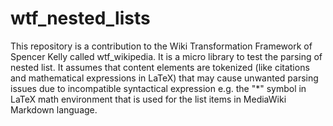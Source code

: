 # wtf_nested_lists
This repository is a contribution to the Wiki Transformation Framework of Spencer Kelly called wtf_wikipedia. It is a micro library to test the parsing of nested list. It assumes that content elements are tokenized (like citations and mathematical expressions in LaTeX) that may cause unwanted parsing issues due to incompatible syntactical expression e.g. the "*" symbol in LaTeX math environment that is used for the list items in MediaWiki Markdown language.
